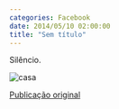 ```yaml
---
categories: Facebook
date: 2014/05/10 02:00:00
title: "Sem título"
---
```


Silêncio.

![casa][1]

[Publicação original](https://www.facebook.com/photo.php?fbid=1421632551440442&set=a.1418042228466141.1073741828.1418031755133855)

[1]: ../../img/1613911_1421632551440442_372706215920744954_n.jpg

